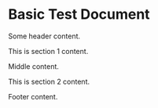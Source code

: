 # Basic Test Document

Some header content.

<!-- KUGIRI-BEGIN: section1 -->
This is section 1 content.
<!-- KUGIRI-END: section1 -->

Middle content.

<!-- KUGIRI-BEGIN: section2 -->
This is section 2 content.
<!-- KUGIRI-END: section2 -->

Footer content.

